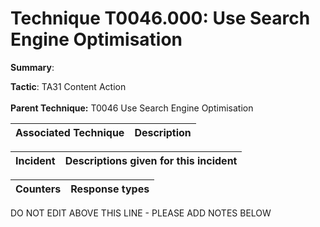 # Technique T0046.000: Use Search Engine Optimisation

**Summary**: 

**Tactic**: TA31 Content Action <br><br>**Parent Technique:** T0046 Use Search Engine Optimisation


| Associated Technique | Description |
| --------- | ------------------------- |



| Incident | Descriptions given for this incident |
| -------- | -------------------- |



| Counters | Response types |
| -------- | -------------- |


DO NOT EDIT ABOVE THIS LINE - PLEASE ADD NOTES BELOW